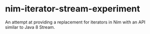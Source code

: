 # nim-iterator-stream-experiment

An attempt at providing a replacement for iterators in Nim with an API similar to Java 8 Stream.
